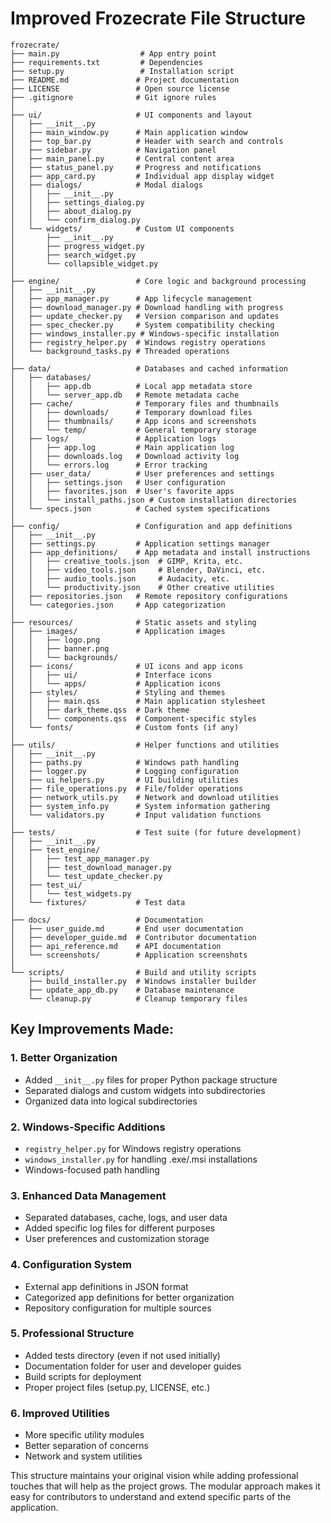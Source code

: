 # Improved Frozecrate File Structure

```
frozecrate/
├── main.py                  # App entry point
├── requirements.txt         # Dependencies
├── setup.py                 # Installation script
├── README.md               # Project documentation
├── LICENSE                 # Open source license
├── .gitignore              # Git ignore rules
│
├── ui/                     # UI components and layout
│   ├── __init__.py
│   ├── main_window.py      # Main application window
│   ├── top_bar.py          # Header with search and controls
│   ├── sidebar.py          # Navigation panel
│   ├── main_panel.py       # Central content area
│   ├── status_panel.py     # Progress and notifications
│   ├── app_card.py         # Individual app display widget
│   ├── dialogs/            # Modal dialogs
│   │   ├── __init__.py
│   │   ├── settings_dialog.py
│   │   ├── about_dialog.py
│   │   └── confirm_dialog.py
│   └── widgets/            # Custom UI components
│       ├── __init__.py
│       ├── progress_widget.py
│       ├── search_widget.py
│       └── collapsible_widget.py
│
├── engine/                 # Core logic and background processing
│   ├── __init__.py
│   ├── app_manager.py      # App lifecycle management
│   ├── download_manager.py # Download handling with progress
│   ├── update_checker.py   # Version comparison and updates
│   ├── spec_checker.py     # System compatibility checking
│   ├── windows_installer.py # Windows-specific installation
│   ├── registry_helper.py  # Windows registry operations
│   └── background_tasks.py # Threaded operations
│
├── data/                   # Databases and cached information
│   ├── databases/
│   │   ├── app.db          # Local app metadata store
│   │   └── server_app.db   # Remote metadata cache
│   ├── cache/              # Temporary files and thumbnails
│   │   ├── downloads/      # Temporary download files
│   │   ├── thumbnails/     # App icons and screenshots
│   │   └── temp/           # General temporary storage
│   ├── logs/               # Application logs
│   │   ├── app.log         # Main application log
│   │   ├── downloads.log   # Download activity log
│   │   └── errors.log      # Error tracking
│   ├── user_data/          # User preferences and settings
│   │   ├── settings.json   # User configuration
│   │   ├── favorites.json  # User's favorite apps
│   │   └── install_paths.json # Custom installation directories
│   └── specs.json          # Cached system specifications
│
├── config/                 # Configuration and app definitions
│   ├── __init__.py
│   ├── settings.py         # Application settings manager
│   ├── app_definitions/    # App metadata and install instructions
│   │   ├── creative_tools.json  # GIMP, Krita, etc.
│   │   ├── video_tools.json     # Blender, DaVinci, etc.
│   │   ├── audio_tools.json     # Audacity, etc.
│   │   └── productivity.json    # Other creative utilities
│   ├── repositories.json   # Remote repository configurations
│   └── categories.json     # App categorization
│
├── resources/              # Static assets and styling
│   ├── images/             # Application images
│   │   ├── logo.png
│   │   ├── banner.png
│   │   └── backgrounds/
│   ├── icons/              # UI icons and app icons
│   │   ├── ui/             # Interface icons
│   │   └── apps/           # Application icons
│   ├── styles/             # Styling and themes
│   │   ├── main.qss        # Main application stylesheet
│   │   ├── dark_theme.qss  # Dark theme
│   │   └── components.qss  # Component-specific styles
│   └── fonts/              # Custom fonts (if any)
│
├── utils/                  # Helper functions and utilities
│   ├── __init__.py
│   ├── paths.py            # Windows path handling
│   ├── logger.py           # Logging configuration
│   ├── ui_helpers.py       # UI building utilities
│   ├── file_operations.py  # File/folder operations
│   ├── network_utils.py    # Network and download utilities
│   ├── system_info.py      # System information gathering
│   └── validators.py       # Input validation functions
│
├── tests/                  # Test suite (for future development)
│   ├── __init__.py
│   ├── test_engine/
│   │   ├── test_app_manager.py
│   │   ├── test_download_manager.py
│   │   └── test_update_checker.py
│   ├── test_ui/
│   │   └── test_widgets.py
│   └── fixtures/           # Test data
│
├── docs/                   # Documentation
│   ├── user_guide.md       # End user documentation
│   ├── developer_guide.md  # Contributor documentation
│   ├── api_reference.md    # API documentation
│   └── screenshots/        # Application screenshots
│
└── scripts/                # Build and utility scripts
    ├── build_installer.py  # Windows installer builder
    ├── update_app_db.py    # Database maintenance
    └── cleanup.py          # Cleanup temporary files
```

## Key Improvements Made:

### 1. **Better Organization**
- Added `__init__.py` files for proper Python package structure
- Separated dialogs and custom widgets into subdirectories
- Organized data into logical subdirectories

### 2. **Windows-Specific Additions**
- `registry_helper.py` for Windows registry operations
- `windows_installer.py` for handling .exe/.msi installations
- Windows-focused path handling

### 3. **Enhanced Data Management**
- Separated databases, cache, logs, and user data
- Added specific log files for different purposes
- User preferences and customization storage

### 4. **Configuration System**
- External app definitions in JSON format
- Categorized app definitions for better organization
- Repository configuration for multiple sources

### 5. **Professional Structure**
- Added tests directory (even if not used initially)
- Documentation folder for user and developer guides
- Build scripts for deployment
- Proper project files (setup.py, LICENSE, etc.)

### 6. **Improved Utilities**
- More specific utility modules
- Better separation of concerns
- Network and system utilities

This structure maintains your original vision while adding professional touches that will help as the project grows. The modular approach makes it easy for contributors to understand and extend specific parts of the application.